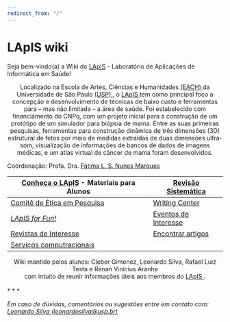 ```yaml
---
redirect_from: "/"
---
```


# LApIS wiki

Seja bem-vindo(a) a Wiki do [LApIS](http://lapis.each.usp.br/) \- Laboratório de Aplicações de Informática em Saúde!

<CENTER> Localizado na Escola de Artes, Ciências e Humanidades <a href="http://www5.each.usp.br/" rel="nofollow"> (EACH) </a> da Universidade de São Paulo <a href="http://www.usp.br" rel="nofollow"> (USP) </a>, o <a href="http://lapis.each.usp.br/" rel="nofollow"> LApIS </a> tem como principal foco a concepção e desenvolvimento de técnicas de baixo custo e ferramentas para – mas não limitada – a área de saúde. Foi estabelecido com financiamento do CNPq, com um projeto inicial para a construção de um protótipo de um simulador para biópsia de mama. Entre as suas primeiras pesquisas, ferramentas para construção dinâmica de três dimensões (3D) estrutural de fetos por meio de medidas extraídas de duas dimensões ultra-som, visualização de informações de bancos de dados de imagens médicas, e um atlas virtual de câncer de mama foram desenvolvidos. </CENTER>


Coordenação: Profa. Dra. [Fátima L. S. Nunes Marques](mailto:fatima.nunes@usp.br)

| [Conheça o LApIS](materiais) - Materiais para Alunos                                                                                                                              | [Revisão Sistemática](rs)                |
|-----------------------------------------------------------------------------------------------------------------------------------------------------------------------------------|------------------------------------------|
| [Comitê de Ética em Pesquisa](CEP)                                                                                                                                                | [Writing Center](escrita)                |
| [_LApIS for Fun!_](fun)                                                                                                                                                           | [Eventos de Interesse](eventos-revistas) |
| [Revistas de Interesse](https://docs.google.com/spreadsheets/d/e/2PACX-1vRWjx4BX1eOPOB2Z8wg9Ni9IBmA3PNOxeyfU_hPpgz8MugigpD3AH3axtlJlhxty-AvwwoQN4TIjQp-/pubhtml?gid=0&single=true) | [Encontrar artigos](artigos)              |
| [Serviços computracionais](servicos-computacionais)                                                                                                                               |                                          |

<CENTER> Wiki mantido pelos alunos: Cleber Gimenez, Leonardo Silva, Rafael Luiz Testa e Renan Vinícius Aranha <BR> com intuito de reunir informações úteis aos membros do <a href="http://lapis.each.usp.br/" rel="nofollow"> LApIS </a>. </CENTER>

<BR>
* * *

_Em caso de dúvidas, comentários ou sugestões entre em contato com: [Leonardo Silva (leonardosilva@usp.br)](mailto:leonardosilva@usp.br)_
